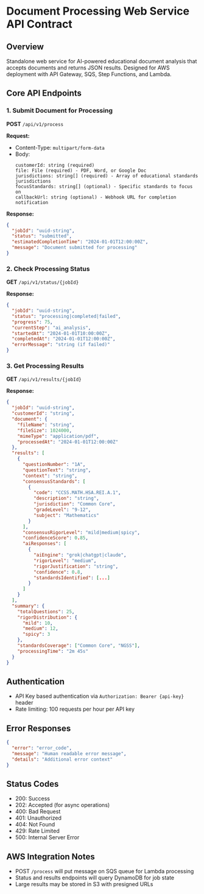 # Document Processing Web Service API Contract

## Overview
Standalone web service for AI-powered educational document analysis that accepts documents and returns JSON results. Designed for AWS deployment with API Gateway, SQS, Step Functions, and Lambda.

## Core API Endpoints

### 1. Submit Document for Processing
**POST** `/api/v1/process`

**Request:**
- Content-Type: `multipart/form-data`
- Body:
  ```
  customerId: string (required)
  file: File (required) - PDF, Word, or Google Doc
  jurisdictions: string[] (required) - Array of educational standards jurisdictions
  focusStandards: string[] (optional) - Specific standards to focus on
  callbackUrl: string (optional) - Webhook URL for completion notification
  ```

**Response:**
```json
{
  "jobId": "uuid-string",
  "status": "submitted",
  "estimatedCompletionTime": "2024-01-01T12:00:00Z",
  "message": "Document submitted for processing"
}
```

### 2. Check Processing Status
**GET** `/api/v1/status/{jobId}`

**Response:**
```json
{
  "jobId": "uuid-string",
  "status": "processing|completed|failed",
  "progress": 75,
  "currentStep": "ai_analysis",
  "startedAt": "2024-01-01T10:00:00Z",
  "completedAt": "2024-01-01T12:00:00Z",
  "errorMessage": "string (if failed)"
}
```

### 3. Get Processing Results
**GET** `/api/v1/results/{jobId}`

**Response:**
```json
{
  "jobId": "uuid-string",
  "customerId": "string",
  "document": {
    "fileName": "string",
    "fileSize": 1024000,
    "mimeType": "application/pdf",
    "processedAt": "2024-01-01T12:00:00Z"
  },
  "results": [
    {
      "questionNumber": "1A",
      "questionText": "string",
      "context": "string",
      "consensusStandards": [
        {
          "code": "CCSS.MATH.HSA.REI.A.1",
          "description": "string",
          "jurisdiction": "Common Core",
          "gradeLevel": "9-12",
          "subject": "Mathematics"
        }
      ],
      "consensusRigorLevel": "mild|medium|spicy",
      "confidenceScore": 0.85,
      "aiResponses": [
        {
          "aiEngine": "grok|chatgpt|claude",
          "rigorLevel": "medium",
          "rigorJustification": "string",
          "confidence": 0.8,
          "standardsIdentified": [...]
        }
      ]
    }
  ],
  "summary": {
    "totalQuestions": 25,
    "rigorDistribution": {
      "mild": 10,
      "medium": 12,
      "spicy": 3
    },
    "standardsCoverage": ["Common Core", "NGSS"],
    "processingTime": "2m 45s"
  }
}
```

## Authentication
- API Key based authentication via `Authorization: Bearer {api-key}` header
- Rate limiting: 100 requests per hour per API key

## Error Responses
```json
{
  "error": "error_code",
  "message": "Human readable error message",
  "details": "Additional error context"
}
```

## Status Codes
- 200: Success
- 202: Accepted (for async operations)
- 400: Bad Request
- 401: Unauthorized
- 404: Not Found
- 429: Rate Limited
- 500: Internal Server Error

## AWS Integration Notes
- POST `/process` will put message on SQS queue for Lambda processing
- Status and results endpoints will query DynamoDB for job state
- Large results may be stored in S3 with presigned URLs